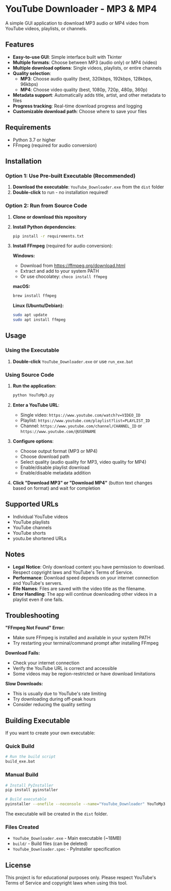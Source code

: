 # YouTube Downloader - MP3 & MP4

A simple GUI application to download MP3 audio or MP4 video from YouTube videos, playlists, or channels.

## Features

- **Easy-to-use GUI**: Simple interface built with Tkinter
- **Multiple formats**: Choose between MP3 (audio only) or MP4 (video)
- **Multiple download options**: Single videos, playlists, or entire channels
- **Quality selection**: 
  - **MP3**: Choose audio quality (best, 320kbps, 192kbps, 128kbps, 96kbps)
  - **MP4**: Choose video quality (best, 1080p, 720p, 480p, 360p)
- **Metadata support**: Automatically adds title, artist, and other metadata to files
- **Progress tracking**: Real-time download progress and logging
- **Customizable download path**: Choose where to save your files

## Requirements

- Python 3.7 or higher
- FFmpeg (required for audio conversion)

## Installation

### Option 1: Use Pre-built Executable (Recommended)

1. **Download the executable**: `YouTube_Downloader.exe` from the `dist` folder
2. **Double-click** to run - no installation required!

### Option 2: Run from Source Code

1. **Clone or download this repository**

2. **Install Python dependencies**:
   ```bash
   pip install -r requirements.txt
   ```

3. **Install FFmpeg** (required for audio conversion):
   
   **Windows:**
   - Download from https://ffmpeg.org/download.html
   - Extract and add to your system PATH
   - Or use chocolatey: `choco install ffmpeg`
   
   **macOS:**
   ```bash
   brew install ffmpeg
   ```
   
   **Linux (Ubuntu/Debian):**
   ```bash
   sudo apt update
   sudo apt install ffmpeg
   ```

## Usage

### Using the Executable

1. **Double-click** `YouTube_Downloader.exe` or use `run_exe.bat`

### Using Source Code

1. **Run the application**:
   ```bash
   python YouToMp3.py
   ```

2. **Enter a YouTube URL**:
   - Single video: `https://www.youtube.com/watch?v=VIDEO_ID`
   - Playlist: `https://www.youtube.com/playlist?list=PLAYLIST_ID`
   - Channel: `https://www.youtube.com/channel/CHANNEL_ID` or `https://www.youtube.com/@USERNAME`

3. **Configure options**:
   - Choose output format (MP3 or MP4)
   - Choose download path
   - Select quality (audio quality for MP3, video quality for MP4)
   - Enable/disable playlist download
   - Enable/disable metadata addition

4. **Click "Download MP3" or "Download MP4"** (button text changes based on format) and wait for completion

## Supported URLs

- Individual YouTube videos
- YouTube playlists
- YouTube channels
- YouTube shorts
- youtu.be shortened URLs

## Notes

- **Legal Notice**: Only download content you have permission to download. Respect copyright laws and YouTube's Terms of Service.
- **Performance**: Download speed depends on your internet connection and YouTube's servers.
- **File Names**: Files are saved with the video title as the filename.
- **Error Handling**: The app will continue downloading other videos in a playlist even if one fails.

## Troubleshooting

**"FFmpeg Not Found" Error:**
- Make sure FFmpeg is installed and available in your system PATH
- Try restarting your terminal/command prompt after installing FFmpeg

**Download Fails:**
- Check your internet connection
- Verify the YouTube URL is correct and accessible
- Some videos may be region-restricted or have download limitations

**Slow Downloads:**
- This is usually due to YouTube's rate limiting
- Try downloading during off-peak hours
- Consider reducing the quality setting

## Building Executable

If you want to create your own executable:

### Quick Build
```bash
# Run the build script
build_exe.bat
```

### Manual Build
```bash
# Install PyInstaller
pip install pyinstaller

# Build executable
pyinstaller --onefile --noconsole --name="YouTube_Downloader" YouToMp3.py
```

The executable will be created in the `dist` folder.

### Files Created
- `YouTube_Downloader.exe` - Main executable (~18MB)
- `build/` - Build files (can be deleted)
- `YouTube_Downloader.spec` - PyInstaller specification

## License

This project is for educational purposes only. Please respect YouTube's Terms of Service and copyright laws when using this tool.
